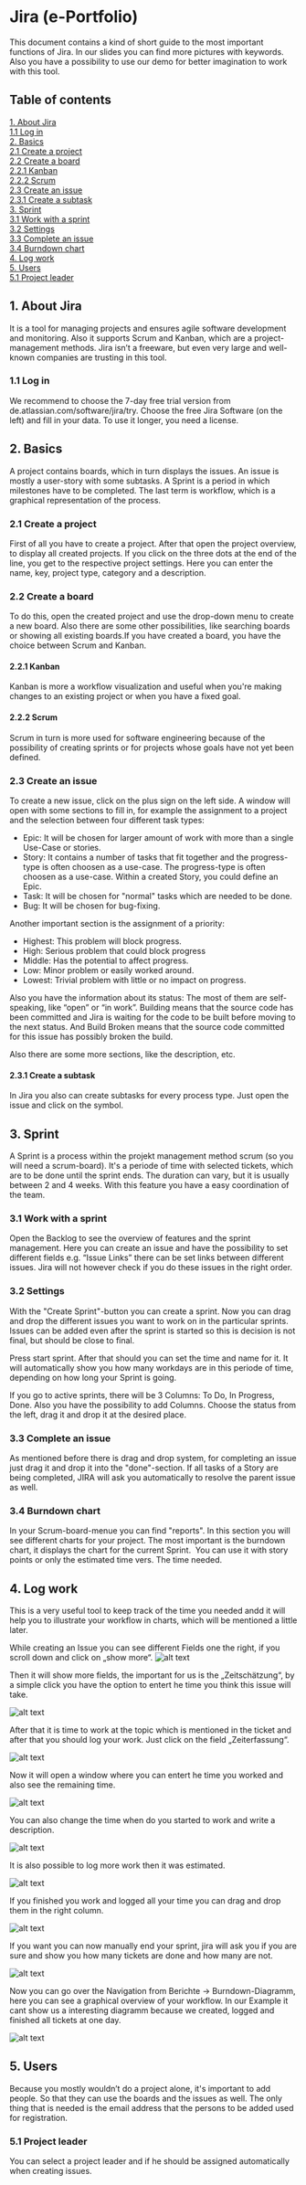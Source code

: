 # Jira (e-Portfolio)

This document contains a kind of short guide to the most important functions of Jira. In our slides you can find more pictures with keywords. Also you have a possibility to use our demo for better imagination to work with this tool.

## Table of contents

[1. About Jira](#1-about-jira)</br>
 [1.1 Log in](#11-log-in)</br>
[2. Basics](#2-basics)</br>
 [2.1 Create a project](#21-create-a-project)</br>
 [2.2 Create a board](#22-create-a-board)</br>
  [2.2.1 Kanban](#221-kanban)</br>
  [2.2.2 Scrum](#222-scrum)</br>
 [2.3 Create an issue](#23-create-an-issue)</br>
  [2.3.1 Create a subtask](#231-create-a-subtask)</br>
[3. Sprint](#3-sprint)</br>
 [3.1 Work with a sprint](#31-work-with-a-sprint)</br>
 [3.2 Settings](#32-settings)</br>
 [3.3 Complete an issue](#33-complete-an-issue)</br>
 [3.4 Burndown chart](#34-burndown-chart)</br>
[4. Log work](#4-log-work)</br>
[5. Users](#5-users)</br>
 [5.1 Project leader](#51-project-leader)</br>

## 1. About Jira

It is a tool for managing projects and ensures agile software development and monitoring. Also it supports Scrum and Kanban, which are a project-management methods. 
Jira isn’t a freeware, but even very large and well-known companies are trusting in this tool.

### 1.1 Log in

We recommend to choose the 7-day free trial version from de.atlassian.com/software/jira/try. Choose the free Jira Software (on the left) and fill in your data. To use it longer, you need a license. 

## 2. Basics

A project contains boards, which in turn displays the issues. 
An issue is mostly a user-story with some subtasks.
A Sprint is a period in which milestones have to be completed. 
The last term is workflow, which is a graphical representation of the process.

### 2.1 Create a project

First of all you have to create a project. After that open the project overview, to display all created projects. 
If you click on the three dots at the end of the line, you get to the respective project settings. 
Here you can enter the name, key, project type, category and a description.

### 2.2 Create a board

To do this, open the created project and use the drop-down menu to create a new board. Also there are some other possibilities, like searching boards or showing all existing boards.If you have created a board, you have the choice between Scrum and Kanban. 

#### 2.2.1 Kanban

Kanban is more a workflow visualization and useful when you're making changes to an existing project or when you have a fixed goal. 

#### 2.2.2 Scrum

Scrum in turn is more used for software engineering because of the possibility of creating sprints or for projects whose goals have not yet been defined.

### 2.3 Create an issue

To create a new issue, click on the plus sign on the left side. A window will open with some sections to fill in, for example the assignment to a project and the selection between four different task types: 
* Epic: It will be chosen for larger amount of work with more than a single Use-Case or stories.
* Story: It contains a number of tasks that fit together and the progress-type is often choosen as a use-case. The progress-type is often choosen as a use-case. Within a created Story, you could define an Epic.
* Task: It will be chosen for "normal" tasks which are needed to be done.
* Bug: It will be chosen for bug-fixing. 

Another important section is the assignment of a priority:
* Highest: This problem will block progress.
* High: Serious problem that could block progress
* Middle: Has the potential to affect progress.
* Low: Minor problem or easily worked around.
* Lowest: Trivial problem with little or no impact on progress.

Also you have the information about its status: 
The most of them are self-speaking, like “open” or “in work”. Building means that the source code has been committed and Jira is waiting for the code to be built before moving to the next status. And Build Broken means that the source code committed for this issue has possibly broken the build.

Also there are some more sections, like the description, etc. 

#### 2.3.1 Create a subtask

In Jira you also can create subtasks for every process type. Just open the issue and click on the symbol.

## 3. Sprint

A Sprint is a process within the projekt management method scrum (so you will need a scrum-board). It's a periode of time with selected tickets, which are to be done until the sprint ends. The duration can vary, but it is usually between 2 and 4 weeks. With this feature you have a easy coordination of the team.

### 3.1 Work with a sprint

Open the Backlog to see the overview of features and the sprint management. Here you can create an issue and have the possibility to set different fields e.g. “Issue Links” there can be set links between different issues. Jira will not however check if you do these issues in the right order.
 
### 3.2 Settings

With the "Create Sprint"-button you can create a sprint. Now you can drag and drop the different issues you want to work on in the particular sprints. Issues can be added even after the sprint is started so this is decision is not final, but should be close to final.

Press start sprint. After that should you can set the time and name for it. It will automatically show you how many workdays are in this periode of time, depending on how long your Sprint is going.

If you go to active sprints, there will be 3 Columns: To Do, In Progress, Done. Also you have the possibility to add Columns.
Choose the status from the left, drag it and drop it at the desired place.

### 3.3 Complete an issue

As mentioned before there is drag and drop system, for completing an issue just drag it and drop it into the "done"-section. 
If all tasks of a Story are being completed, JIRA will ask you automatically to resolve the parent issue as well.

### 3.4 Burndown chart

In your Scrum-board-menue you can find "reports". In this section you will see different charts for your project. The most important is the burndown chart, it displays the chart for the current Sprint. 
You can use it with story points or only the estimated time vers. The time needed.

## 4. Log work

This is a very useful tool to keep track of the time you needed andd it will help you to illustrate your workflow in charts, which will be mentioned a little later.

While creating an Issue you can see different Fields one the right, if you scroll down and click on „show more“.
![alt text](https://github.com/mc263/Jira/blob/master/pictures/log-show-more.png)

Then it will show more fields, the important for us is the „Zeitschätzung“, by a simple click you have the option to entert he time you think this issue will take.

![alt text](https://github.com/mc263/Jira/blob/master/pictures/log-estimation.PNG)

After that it is time to work at the topic which is mentioned in the ticket and after that you should log your work. Just click on the field „Zeiterfassung“.

![alt text](https://github.com/mc263/Jira/blob/master/pictures/log-time-tracking.png)

Now it will open a window where you can entert he time you worked and also see the remaining time.

![alt text](https://github.com/mc263/Jira/blob/master/pictures/log-tracking-details.png)

You can also change the time when do you started to work and write a description.

![alt text](https://github.com/mc263/Jira/blob/master/pictures/log-tracking-details2.png)

It is also possible to log more work then it was estimated.

![alt text](https://github.com/mc263/Jira/blob/master/pictures/log-tracking-details3.png)

If you finished you work and logged all your time you can drag and drop them in the right column.

![alt text](https://github.com/mc263/Jira/blob/master/pictures/log-tracking-finish.png)

If you want you can now manually end your sprint, jira will ask you if you are sure and show you how many tickets are done and how many are not.

![alt text](https://github.com/mc263/Jira/blob/master/pictures/log-tracking-finish-notification.png)

Now you can go over the Navigation from Berichte -> Burndown-Diagramm, here you can see a graphical overview of your workflow. In our Example it cant show us a interesting diagramm because we created, logged and finished all tickets at one day.

![alt text](https://github.com/mc263/Jira/blob/master/pictures/log-burndown-chart.png)

## 5. Users

Because you mostly wouldn’t do a project alone, it's important to add people. So that they can use the boards and the issues as well.
The only thing that is needed is the email address that the persons to be added used for registration.

### 5.1 Project leader

You can select a project leader and if he should be assigned automatically when creating issues.
